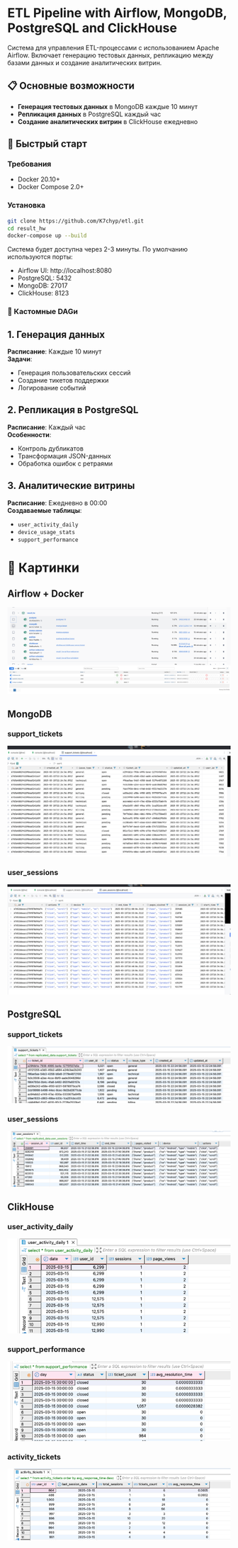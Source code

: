 # ETL Pipeline with Airflow, MongoDB, PostgreSQL and ClickHouse

Система для управления ETL-процессами с использованием Apache Airflow. Включает генерацию тестовых данных, репликацию между базами данных и создание аналитических витрин.

## 📋 Основные возможности

- **Генерация тестовых данных** в MongoDB каждые 10 минут
- **Репликация данных** в PostgreSQL каждый час
- **Создание аналитических витрин** в ClickHouse ежедневно

## 🚀 Быстрый старт

### Требования
- Docker 20.10+
- Docker Compose 2.0+

### Установка
```bash
git clone https://github.com/K7chyp/etl.git
cd result_hw
docker-compose up --build
```

Система будет доступна через 2-3 минуты. По умолчанию используются порты:

- Airflow UI: http://localhost:8080
- PostgreSQL: 5432
- MongoDB: 27017
- ClickHouse: 8123


### 🔄 Кастомные DAGи
## 1. Генерация данных  
**Расписание**: Каждые 10 минут  
**Задачи**:  
- Генерация пользовательских сессий  
- Создание тикетов поддержки  
- Логирование событий  

## 2. Репликация в PostgreSQL  
**Расписание**: Каждый час  
**Особенности**:  
- Контроль дубликатов  
- Трансформация JSON-данных  
- Обработка ошибок с ретраями  

## 3. Аналитические витрины  
**Расписание**: Ежедневно в 00:00  
**Создаваемые таблицы**:  
- `user_activity_daily`  
- `device_usage_stats`  
- `support_performance`  

# 📸 Картинки

## Airflow + Docker
![alt text](image-1.png)
![alt text](image.png)
## MongoDB
### support_tickets
![alt text](image-2.png)
### user_sessions
![alt text](image-3.png)
## PostgreSQL
### support_tickets
![alt text](image-5.png)
### user_sessions
![alt text](image-4.png)
## ClikHouse
### user_activity_daily
![alt text](image-6.png)
### support_performance
![alt text](image-8.png)
### activity_tickets
![alt text](image-7.png)